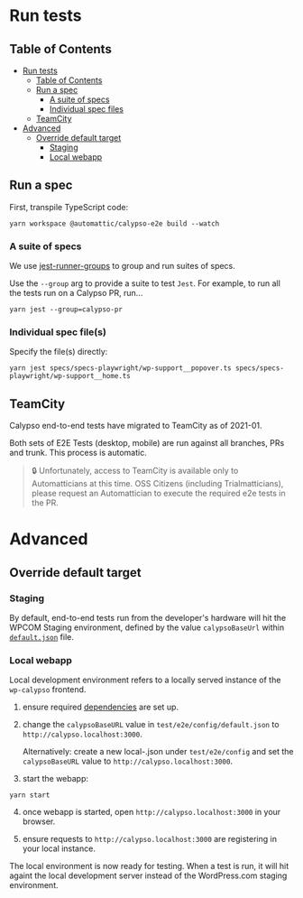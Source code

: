 # Run tests

## Table of Contents

<!-- TOC -->

- [Run tests](#run-tests)
    - [Table of Contents](#table-of-contents)
    - [Run a spec](#run-a-spec)
        - [A suite of specs](#a-suite-of-specs)
        - [Individual spec files](#individual-spec-files)
    - [TeamCity](#teamcity)
- [Advanced](#advanced)
    - [Override default target](#override-default-target)
        - [Staging](#staging)
        - [Local webapp](#local-webapp)

<!-- /TOC -->

## Run a spec

First, transpile TypeScript code:

```
yarn workspace @automattic/calypso-e2e build --watch
```

### A suite of specs

We use [jest-runner-groups](https://github.com/eugene-manuilov/jest-runner-groups) to group and run suites of specs.

Use the `--group` arg to provide a suite to test `Jest`. For example, to run all the tests run on a Calypso PR, run...

```
yarn jest --group=calypso-pr
```

### Individual spec file(s)

Specify the file(s) directly:

```
yarn jest specs/specs-playwright/wp-support__popover.ts specs/specs-playwright/wp-support__home.ts
```

## TeamCity

Calypso end-to-end tests have migrated to TeamCity as of 2021-01.

Both sets of E2E Tests (desktop, mobile) are run against all branches, PRs and trunk. This process is automatic.

> :lock: Unfortunately, access to TeamCity is available only to Automatticians at this time. OSS Citizens (including Trialmatticians), please request an Automattician to execute the required e2e tests in the PR.

# Advanced

## Override default target

### Staging

By default, end-to-end tests run from the developer's hardware will hit the WPCOM Staging environment, defined by the value `calypsoBaseUrl` within [`default.json`](config/default.json) file.

### Local webapp

Local development environment refers to a locally served instance of the `wp-calypso` frontend.

1. ensure required [dependencies](setup.md#software-environment#steps) are set up.

2. change the `calypsoBaseURL` value in `test/e2e/config/default.json` to `http://calypso.localhost:3000`.

   Alternatively: create a new local-<name>.json under `test/e2e/config` and set the `calypsoBaseURL` value to `http://calypso.localhost:3000`.

3. start the webapp:

```shell
yarn start
```

4. once webapp is started, open `http://calypso.localhost:3000` in your browser.

5. ensure requests to `http://calypso.localhost:3000` are registering in your local instance.

The local environment is now ready for testing. When a test is run, it will hit againt the local development server instead of the WordPress.com staging environment.

